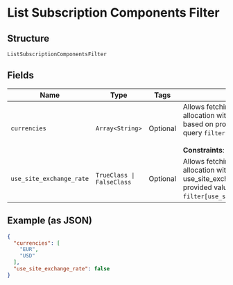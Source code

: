 
# List Subscription Components Filter

## Structure

`ListSubscriptionComponentsFilter`

## Fields

| Name | Type | Tags | Description |
|  --- | --- | --- | --- |
| `currencies` | `Array<String>` | Optional | Allows fetching components allocation with matching currency based on provided values. Use in query `filter[currencies]=EUR,USD`.<br><br>**Constraints**: *Minimum Items*: `1` |
| `use_site_exchange_rate` | `TrueClass \| FalseClass` | Optional | Allows fetching components allocation with matching use_site_exchange_rate based on provided value. Use in query `filter[use_site_exchange_rate]=true`. |

## Example (as JSON)

```json
{
  "currencies": [
    "EUR",
    "USD"
  ],
  "use_site_exchange_rate": false
}
```

